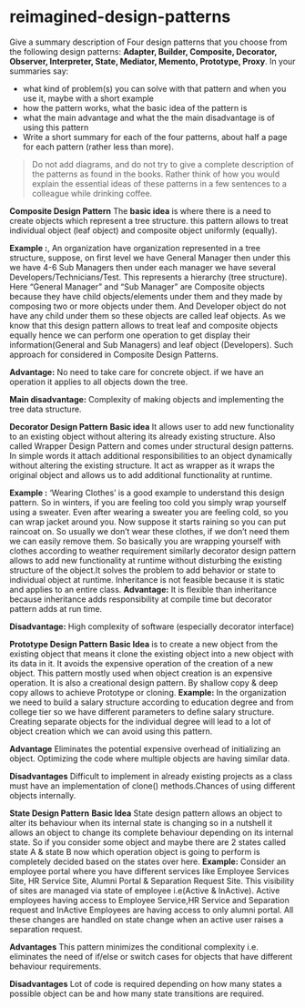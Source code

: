 # reimagined-design-patterns

Give a summary description of Four design patterns that you choose from the following design patterns: **Adapter,  Builder, Composite, Decorator, Observer, Interpreter, State, Mediator, Memento, Prototype, Proxy**. In your summaries say:

- what kind of problem(s) you can solve with that pattern and when you use it, maybe with a short example
- how the pattern works, what the basic idea of the pattern is
- what the main advantage and what the the main disadvantage is of using this pattern
- Write a short summary for each of the four patterns, about half a page for each pattern (rather less than more). 

> Do not add diagrams, and do not try to give a complete description of the patterns as found in the books. Rather think of how you would explain the essential ideas of these patterns in a few sentences to a colleague while drinking coffee.

**Composite Design Pattern**
The **basic idea** is where there is a need to create objects which represent a tree structure. this pattern allows to treat individual object (leaf object) and composite object uniformly (equally). 

**Example :**, An organization have organization represented in a tree structure, suppose, on first level we have General Manager then under this we have 4-6 Sub Managers then under each manager we have several Developers/Technicians/Test. This represents a hierarchy (tree structure).
Here “General Manager” and “Sub Manager” are Composite objects because they have child objects/elements under them and they made by composing two or more objects under them. And Developer object do not have any child under them so these objects are called leaf objects.
As we know that this design pattern allows to treat leaf and composite objects equally hence we can perform one operation to get display their information(General and Sub Managers) and leaf object (Developers). Such approach for considered in Composite Design Patterns.

**Advantage:** No need to take care for concrete object. if we have an operation it applies to all objects down the tree.

**Main disadvantage:** Complexity of making objects and implementing the tree data structure.

**Decorator Design Pattern**
**Basic idea**
It allows user to add new functionality to an existing object without altering its already existing structure. Also called Wrapper Design Pattern and comes under structural design patterns. In simple words it attach additional responsibilities to an object dynamically without altering the existing structure. It act as wrapper as it wraps the original object and allows us to add additional functionality at runtime.

 **Example :** ‘Wearing Clothes’ is a good example to understand this design pattern. So in winters, if you are feeling too cold you simply wrap yourself using a sweater. Even after wearing a sweater you are feeling cold, so you can wrap jacket around you. Now suppose it starts raining so you can put raincoat on. So usually we don’t wear these clothes, if we don’t need them we can easily remove them.
So basically you are wrapping yourself with clothes according to weather requirement similarly decorator design pattern allows to add new functionality at runtime without disturbing the existing structure of the object.It solves the problem to add behavior or state to individual object at runtime. Inheritance is not feasible because it is static and applies to an entire class.
**Advantage:** It is flexible than inheritance because inheritance adds responsibility at compile time but decorator pattern adds at run time.

**Disadvantage:** High complexity of software (especially decorator interface)

**Prototype Design Pattern**
**Basic Idea** is to create a new object from the existing object that means it clone the existing object into a new object with its data in it. It avoids the expensive operation of the creation of a new object. This pattern mostly used when object creation is an expensive operation. It is also a creational design pattern.
By shallow copy & deep copy allows to achieve Prototype or cloning.
**Example:** In the organization we need to build a salary structure according to education degree and from college tier so we have different parameters to define salary structure. Creating separate objects for the individual degree will lead to a lot of object creation which we can avoid using this pattern.

**Advantage**
Eliminates the potential expensive overhead of initializing an object.
Optimizing the code where multiple objects are having similar data.

**Disadvantages**
Difficult to implement in already existing projects as a class must have an implementation of clone() methods.Chances of using different objects internally.

**State Design Pattern**
**Basic Idea** State design pattern allows an object to alter its behaviour when its internal state is changing so in a nutshell it allows an object to change its complete behaviour depending on its internal state.
So if you consider some object and maybe there are 2 states called state A & state B now which operation object is going to perform is completely decided based on the states over here.
**Example:** Consider an employee portal where you have different services like Employee Services Site, HR Service Site, Alumni Portal & Separation Request Site. This visibility of sites are managed via state of employee i.e(Active & InActive). Active employees having access to Employee Service,HR Service and Separation request and InActive Employees are having access to only alumni portal. All these changes are handled on state change when an active user raises a separation request.

**Advantages**
This pattern minimizes the conditional complexity i.e. eliminates the need of if/else or switch cases for objects that have different behaviour requirements.

**Disadvantages**
Lot of code is required depending on how many states a possible object can be and how many state transitions are required.

